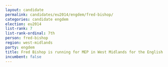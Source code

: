 ```yaml
---
layout: candidate
permalink: candidates/eu2014/engdem/fred-bishop/
categories: candidate engdem
election: eu2014
list-rank: 7
list-rank-ordinal: 7th
person: fred-bishop
region: west-midlands
party: engdem
title: Fred Bishop is running for MEP in West Midlands for the English Democrats
incumbent: false
---
```

